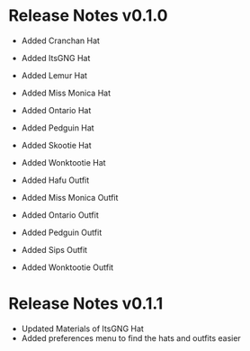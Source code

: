 # Release Notes v0.1.0

- Added Cranchan Hat
- Added ItsGNG Hat
- Added Lemur Hat
- Added Miss Monica Hat
- Added Ontario Hat
- Added Pedguin Hat
- Added Skootie Hat
- Added Wonktootie Hat

- Added Hafu Outfit
- Added Miss Monica Outfit
- Added Ontario Outfit
- Added Pedguin Outfit
- Added Sips Outfit
- Added Wonktootie  Outfit

# Release Notes v0.1.1

- Updated Materials of ItsGNG Hat
- Added preferences menu to find the hats and outfits easier
